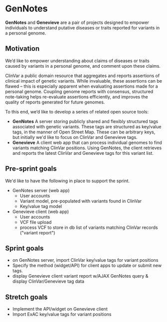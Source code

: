 # GenNotes

**GenNotes** and **Genevieve** are a pair of projects designed to empower individuals to understand putative diseases or traits reported for variants in a personal genome.

## Motivation

We’d like to empower understanding about claims of diseases or traits caused by variants in a personal genome, and comment upon these claims.

ClinVar a public domain resource that aggregates and reports assertions of clinical impact of genetic variants. While invaluable, these assertions can be flawed – this is especially apparent when evaluating assertions made for a personal genome. Coupling genome reports with consensus, structured note-taking helps re-evaluate assertions efficiently, and improves the quality of reports generated for future genomes.

To this end, we’d like to develop a series of related open source tools:
- **GenNotes** A server storing publicly shared and flexibly structured tags associated with genetic variants. These tags are structured as key/value tags, in the manner of Open Street Map. These can be arbitrary keys, but initially we'd like to focus on ClinVar and Genevieve tags.
- **Genevieve** A client web app that can process individual genomes to find variants matching ClinVar positions. Using GenNotes, the client retrieves and reports the latest ClinVar and Genevieve tags for this variant list.

## Pre-sprint goals

We'd like to have the following in place to support the sprint.
- GenNotes server (web app)
  - User accounts
  - Variant model, pre-populated with variants found in ClinVar
  - Key/value tag model
- Genevieve client (web app)
  - User accounts
  - VCF file upload
  - process VCF to store in db list of variants matching ClinVar records ("variant report")

## Sprint goals
- on GenNotes server, import ClinVar key/value tags for variant positions
- Specify the method (widget/API) for client apps to update or submit new tags.
- display Genevieve client variant report w/AJAX GenNotes query & display ClinVar/Genevieve tag data

## Stretch goals
- Implement the API/widget on Genevieve client
- Import ExAC key/value tags for variant positions
